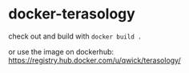 # docker-terasology

check out and build with 
```docker build .```

or use the image on dockerhub:
https://registry.hub.docker.com/u/qwick/terasology/
